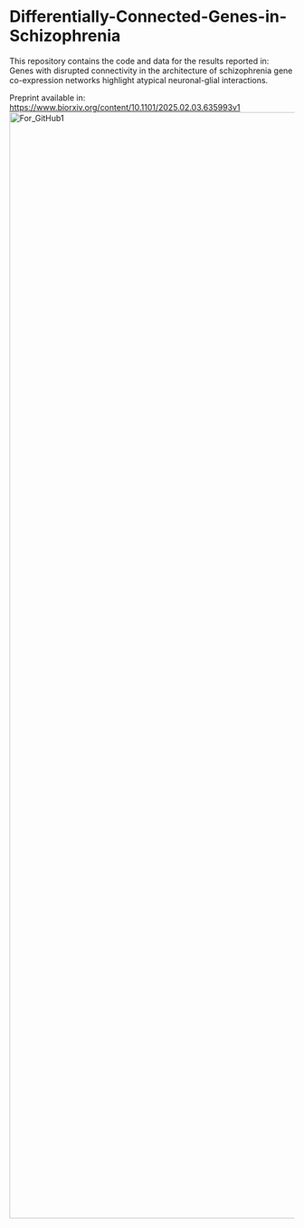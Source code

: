 # Differentially-Connected-Genes-in-Schizophrenia

This repository contains the code and data for the results reported in: Genes with disrupted connectivity in the architecture of schizophrenia gene co-expression networks highlight atypical neuronal-glial interactions. 

Preprint available in: https://www.biorxiv.org/content/10.1101/2025.02.03.635993v1
<img width="4010" height="1956" alt="For_GitHub1" src="https://github.com/user-attachments/assets/feb99c59-0861-4ebe-afce-1fd4841bd5e3" />
